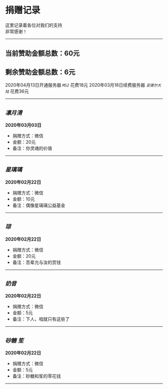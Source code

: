 # 捐赠记录

这里记录着各位对我们的支持  
非常感谢！

* * *

## 当前赞助金额总数：60元
## 剩余赞助金额总数：6元

2020年04月13日开通服务器 *`MS2`* 花费18元
2020年03月18日续费服务器 *`亚德尔大陆`* 花费36元

* * *

## *`凛月清`*

**2020年03月03日**
* 捐赠方式：微信
* 金额：20元
* 备注：你灵魂的价值

* * *

## *`星璃璃`*

**2020年02月22日**
* 捐赠方式：微信
* 金额：10元
* 备注：偶像星璃璃公益基金

* * *

## *`琼`*

**2020年02月22日**
* 捐赠方式：微信
* 金额：20元
* 备注：吾辈允与汝的赏钱

* * *

## *`奶昔`*

**2020年02月22日**
* 捐赠方式：微信
* 金额：5元
* 备注：下人，咱就只有这些了

* * *

## *`砂糖`* *`笙`*

**2020年02月22日**
* 捐赠方式：微信
* 金额：5元
* 备注：砂糖和笙的零花钱

* * *
